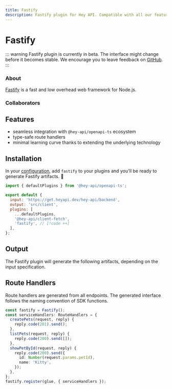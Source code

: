 ```yaml
---
title: Fastify
description: Fastify plugin for Hey API. Compatible with all our features.
---
```


# Fastify

::: warning
Fastify plugin is currently in beta. The interface might change before it becomes stable. We encourage you to leave feedback on [GitHub](https://github.com/hey-api/openapi-ts/issues).
:::

### About

[Fastify](https://fastify.dev) is a fast and low overhead web framework for Node.js.

<!-- ### Demo

<button class="buttonLink" @click="(event) => embedProject('hey-api-client-fetch-plugin-fastify-example')(event)">
StackBlitz
</button> -->

### Collaborators

<AuthorsList :people="[
  { name: 'Jacob Cohen', github: 'https://github.com/jacobinu' },
]" />

## Features

- seamless integration with `@hey-api/openapi-ts` ecosystem
- type-safe route handlers
- minimal learning curve thanks to extending the underlying technology

## Installation

In your [configuration](/openapi-ts/get-started), add `fastify` to your plugins and you'll be ready to generate Fastify artifacts. :tada:

```js
import { defaultPlugins } from '@hey-api/openapi-ts';

export default {
  input: 'https://get.heyapi.dev/hey-api/backend',
  output: 'src/client',
  plugins: [
    ...defaultPlugins,
    '@hey-api/client-fetch',
    'fastify', // [!code ++]
  ],
};
```

## Output

The Fastify plugin will generate the following artifacts, depending on the input specification.

## Route Handlers

Route handlers are generated from all endpoints. The generated interface follows the naming convention of SDK functions.

```ts
const fastify = Fastify();
const serviceHandlers: RouteHandlers = {
  createPets(request, reply) {
    reply.code(201).send();
  },
  listPets(request, reply) {
    reply.code(200).send([]);
  },
  showPetById(request, reply) {
    reply.code(200).send({
      id: Number(request.params.petId),
      name: 'Kitty',
    });
  },
};
fastify.register(glue, { serviceHandlers });
```

<!--@include: ../../examples.md-->
<!--@include: ../../sponsors.md-->

